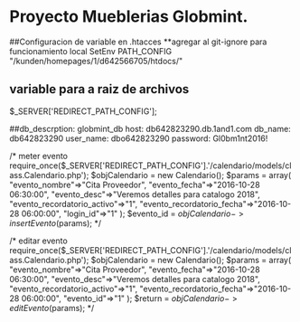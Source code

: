 # Proyecto Mueblerias Globmint.

##Configuracion de variable en .htacces **agregar al git-ignore para funcionamiento local
SetEnv PATH_CONFIG "/kunden/homepages/1/d642566705/htdocs/"


## variable para a raiz de archivos
$_SERVER['REDIRECT_PATH_CONFIG'];

##db_descrption: globmint_db
host: db642823290.db.1and1.com
db_name: db642823290
user_name: dbo642823290
password: Gl0bm1nt2016!


/* meter evento
require_once($_SERVER['REDIRECT_PATH_CONFIG'].'/calendario/models/class.Calendario.php');
$objCalendario = new Calendario();
$params = array(
					"evento_nombre"=>"Cita Proveedor",
					"evento_fecha"=>"2016-10-28 06:30:00",
					"evento_desc"=>"Veremos detalles para catalogo 2018",
					"evento_recordatorio_activo"=>"1",
					"evento_recordatorio_fecha"=>"2016-10-28 06:00:00",
					"login_id"=>"1"
				);
$evento_id = $objCalendario->insertEvento($params);
*/

/* editar evento
require_once($_SERVER['REDIRECT_PATH_CONFIG'].'/calendario/models/class.Calendario.php');
$objCalendario = new Calendario();
$params = array(
					"evento_nombre"=>"Cita Proveedor",
					"evento_fecha"=>"2016-10-28 06:30:00",
					"evento_desc"=>"Veremos detalles para catalogo 2018",
					"evento_recordatorio_activo"=>"1",
					"evento_recordatorio_fecha"=>"2016-10-28 06:00:00",
					"evento_id"=>"1"
				);
$return = $objCalendario->editEvento($params);
*/

